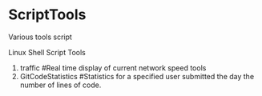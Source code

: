 ScriptTools
===========

Various tools script

Linux Shell Script Tools

1. traffic                          #Real time display of current network speed tools
2. GitCodeStatistics                #Statistics for a specified user submitted the day the number of lines of code.




